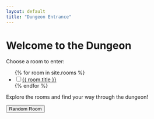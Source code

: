 ```yaml
---
layout: default
title: "Dungeon Entrance"
---
```


<h1>Welcome to the Dungeon</h1>
<p>Choose a room to enter:</p>

<ul>
  {% for room in site.rooms %}
    <li>
      <input type="checkbox"><a href="{{ site.baseurl }}/{{ room.url }}">{{ room.title }}</a>
    </li>
  {% endfor %}
</ul>

<p>Explore the rooms and find your way through the dungeon!</p>

<!-- Random Room Button -->
<button id="random-room-button" class="button">Random Room</button>

<script>
  const rooms = [
    {% for room in site.rooms %}
      "{{ site.baseurl }}/{{ room.url }}"{% if forloop.last == false %}, {% endif %}
    {% endfor %}
  ];

  document.getElementById('random-room-button').onclick = function() {
    const randomIndex = Math.floor(Math.random() * rooms.length);
    window.location.href = rooms[randomIndex];
  };
</script>